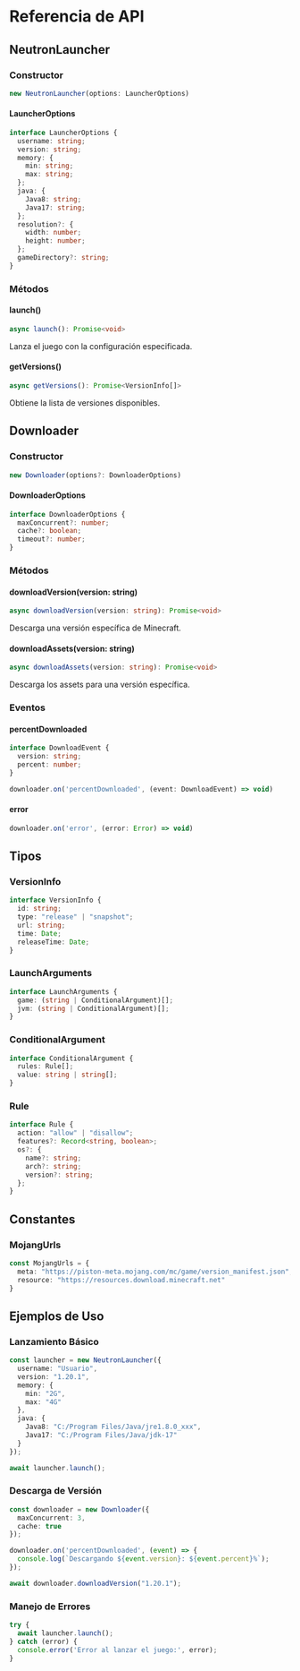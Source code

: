 # Referencia de API

## NeutronLauncher

### Constructor
```typescript
new NeutronLauncher(options: LauncherOptions)
```

#### LauncherOptions
```typescript
interface LauncherOptions {
  username: string;
  version: string;
  memory: {
    min: string;
    max: string;
  };
  java: {
    Java8: string;
    Java17: string;
  };
  resolution?: {
    width: number;
    height: number;
  };
  gameDirectory?: string;
}
```

### Métodos

#### launch()
```typescript
async launch(): Promise<void>
```
Lanza el juego con la configuración especificada.

#### getVersions()
```typescript
async getVersions(): Promise<VersionInfo[]>
```
Obtiene la lista de versiones disponibles.

## Downloader

### Constructor
```typescript
new Downloader(options?: DownloaderOptions)
```

#### DownloaderOptions
```typescript
interface DownloaderOptions {
  maxConcurrent?: number;
  cache?: boolean;
  timeout?: number;
}
```

### Métodos

#### downloadVersion(version: string)
```typescript
async downloadVersion(version: string): Promise<void>
```
Descarga una versión específica de Minecraft.

#### downloadAssets(version: string)
```typescript
async downloadAssets(version: string): Promise<void>
```
Descarga los assets para una versión específica.

### Eventos

#### percentDownloaded
```typescript
interface DownloadEvent {
  version: string;
  percent: number;
}

downloader.on('percentDownloaded', (event: DownloadEvent) => void)
```

#### error
```typescript
downloader.on('error', (error: Error) => void)
```

## Tipos

### VersionInfo
```typescript
interface VersionInfo {
  id: string;
  type: "release" | "snapshot";
  url: string;
  time: Date;
  releaseTime: Date;
}
```

### LaunchArguments
```typescript
interface LaunchArguments {
  game: (string | ConditionalArgument)[];
  jvm: (string | ConditionalArgument)[];
}
```

### ConditionalArgument
```typescript
interface ConditionalArgument {
  rules: Rule[];
  value: string | string[];
}
```

### Rule
```typescript
interface Rule {
  action: "allow" | "disallow";
  features?: Record<string, boolean>;
  os?: {
    name?: string;
    arch?: string;
    version?: string;
  };
}
```

## Constantes

### MojangUrls
```typescript
const MojangUrls = {
  meta: "https://piston-meta.mojang.com/mc/game/version_manifest.json",
  resource: "https://resources.download.minecraft.net"
}
```

## Ejemplos de Uso

### Lanzamiento Básico
```typescript
const launcher = new NeutronLauncher({
  username: "Usuario",
  version: "1.20.1",
  memory: {
    min: "2G",
    max: "4G"
  },
  java: {
    Java8: "C:/Program Files/Java/jre1.8.0_xxx",
    Java17: "C:/Program Files/Java/jdk-17"
  }
});

await launcher.launch();
```

### Descarga de Versión
```typescript
const downloader = new Downloader({
  maxConcurrent: 3,
  cache: true
});

downloader.on('percentDownloaded', (event) => {
  console.log(`Descargando ${event.version}: ${event.percent}%`);
});

await downloader.downloadVersion("1.20.1");
```

### Manejo de Errores
```typescript
try {
  await launcher.launch();
} catch (error) {
  console.error('Error al lanzar el juego:', error);
}
``` 
